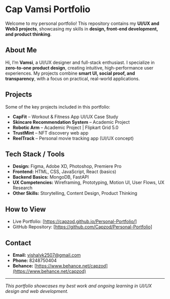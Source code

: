 # Cap Vamsi Portfolio

Welcome to my personal portfolio! This repository contains my **UI/UX and Web3 projects**, showcasing my skills in **design, front-end development, and product thinking**.

## About Me
Hi, I’m **Vamsi**, a UI/UX designer and full-stack enthusiast. I specialize in **zero-to-one product design**, creating intuitive, high-performance user experiences. My projects combine **smart UI, social proof, and transparency**, with a focus on practical, real-world applications.

## Projects
Some of the key projects included in this portfolio:
- **CapFit** – Workout & Fitness App UI/UX Case Study
- **Skincare Recommendation System** – Academic Project
- **Robotic Arm** – Academic Project | Flipkart Grid 5.0
- **TrustMint** – NFT discovery web app
- **ReelTrack** – Personal movie tracking app (UI/UX concept)

## Tech Stack / Tools
- **Design:** Figma, Adobe XD, Photoshop, Premiere Pro  
- **Frontend:** HTML, CSS, JavaScript, React (basics)  
- **Backend Basics:** MongoDB, FastAPI  
- **UX Competencies:** Wireframing, Prototyping, Motion UI, User Flows, UX Research  
- **Other Skills:** Storytelling, Content Design, Product Thinking  

## How to View
- Live Portfolio: [https://capzod.github.io/Personal-Portfolio/]  
- GitHub Repository: [https://github.com/Capzod/Personal-Portfolio]

## Contact
- **Email:** vishalvk2507@gmail.com  
- **Phone:** 8248750404  
- **Behance:** [https://www.behance.net/capzod](https://www.behance.net/capzod)

---

*This portfolio showcases my best work and ongoing learning in UI/UX design and web development.*
